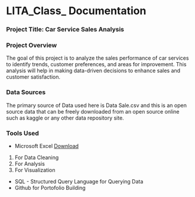 # LITA_Class_ Documentation

### Project Title: Car Service Sales Analysis

### Project Overview
The goal of this project is to analyze the sales performance of car services to identify trends, customer preferences, and areas for improvement. This analysis will help in making data-driven decisions to enhance sales and customer satisfaction.

### Data Sources
The primary source of Data used here is Data Sale.csv and this is an open source data that can be freely downloaded from an open source online such as kaggle or any other data repository site.

### Tools Used
- Microsoft Excel  [Download](http://www.microsoft.com)
1. For Data Cleaning
2. For Analysis
3. For Visualization
  
- SQL - Structured Query Language for Querying Data
- Github for Portofolio Building
